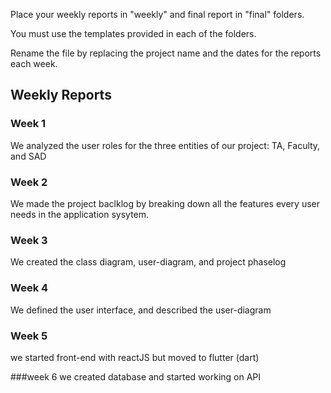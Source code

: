 Place your weekly reports in "weekly" and final report in "final" folders.

You must use the templates provided in each of the folders.

Rename the file by replacing the project name and the dates for the reports each week.

## Weekly Reports

### Week 1
We analyzed the user roles for the three entities of our project: TA, Faculty, and SAD

### Week 2
We made the project baclklog by breaking down all the features every user needs in the application sysytem.

### Week 3
We created the class diagram, user-diagram, and project phaselog

### Week 4
We defined the user interface, and described the user-diagram

### Week 5
we started front-end with reactJS but moved to flutter (dart)

###week 6
we created database and started working on API
